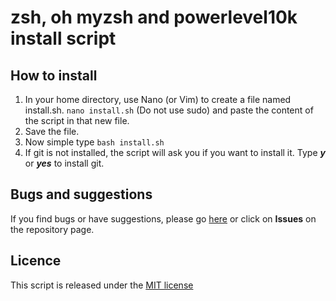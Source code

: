 # zsh, oh myzsh and powerlevel10k install script

## How to install

 1. In your home directory, use Nano (or Vim) to create a file named install.sh.
`nano install.sh` (Do not use sudo) and paste the content of the script in that new file.
 2. Save the file.
 3. Now simple type `bash install.sh`
 4. If git is not installed, the script will ask you if you want to install it. Type ***y*** or ***yes*** to install git.

## Bugs and suggestions

If you find bugs or have suggestions, please go [here](https://github.com/mvez73/oh-my-zsh-install-script/issues/new/choose) or click on **Issues** on the repository page.

## Licence
This script is released under the [MIT license](https://github.com/mvez73/oh-my-zsh-install-script/blob/main/LICENSE.txt)
